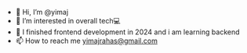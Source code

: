 - 👋 Hi, I’m @yimaj
- 👀 I’m interested in overall tech💻
- 🌱 I finished frontend development in 2024 and i am learning backend  
- 📫 How to reach me yimajrahas@gmail.com

<!---
yimaj9/yimaj9 is a ✨ special ✨ repository because its `README.md` (this file) appears on your GitHub profile.
You can click the Preview link to take a look at your changes.
--->
